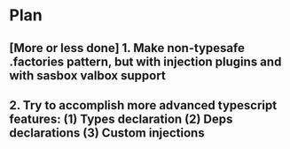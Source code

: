 # Plan

## [More or less done] 1. Make non-typesafe .factories pattern, but with injection plugins and with sasbox valbox support 

## 2. Try to accomplish more advanced typescript features: (1) Types declaration (2) Deps declarations (3) Custom injections
